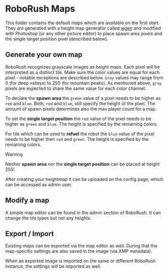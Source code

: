 # RoboRush Maps

This folder contains the default maps which are available on the first start.
They are generated with a height map generator called [wgen](https://github.com/jice-nospam/wgen) and modified with Photoshop (or any other picture editor) to place spawn area pixels and the single target position pixel (described below).

## Generate your own map

RoboRush recognizes grayscale images as height maps.
Each pixel will be interpreted as a distinct tile.
Make sure the color values are equal for each pixel - notable exceptions are described below.
`Gray` values may range from 0 (for deep valleys) to 255 (for mountain peaks).
As mentioned above, `gray` pixels are expected to share the same value for each color channel.

To declare the __spawn area__ the `green` value of a pixel needs to be higher as `red` and `blue`.
Both, `red` and `blue`, still specify the height of the pixel.
The amount of spawn pixels determines also the max player count for a map.

To set the __single target position__ the `red` value of the pixel needs to be higher as `green` and `blue`.
The height is specified by the remaining colors.

For tile which can be used to __refuel__ the robot the `blue` value of the pixel needs to be higher then `red` and `green`.
The height is specified by the remaining colors.

> [!WARNING]
> Neither __spawn area__ nor the __single target position__ can be placed at height 255!

After creating your heightmap it can be uploaded on the config page, which can be accessed as admin user.

## Modify a map

A simple map editor can be found in the admin section of RoboRush.
It can change the tile types but not any heights.

## Export / Import

Existing maps can be exported via the map editor as well.
During that the map-specific settings are also saved in the image (via XMP metadata).

When an exported image is imported on the same or different RoboRush instance, the settings will be imported as well.
